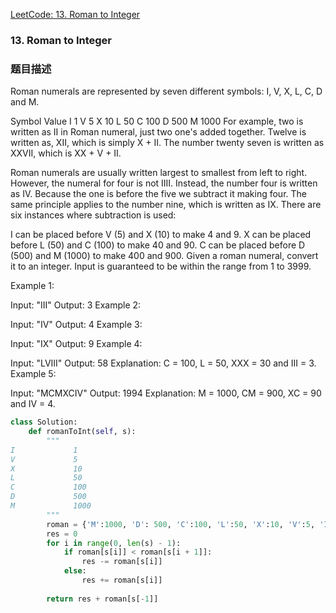 [LeetCode: 13. Roman to Integer](https://leetcode.com/problems/roman-to-integer/description/)

### 13. Roman to Integer

### 题目描述

Roman numerals are represented by seven different symbols: I, V, X, L, C, D and M.

Symbol       Value
I             1
V             5
X             10
L             50
C             100
D             500
M             1000
For example, two is written as II in Roman numeral, just two one's added together. Twelve is written as, XII, which is simply X + II. The number twenty seven is written as XXVII, which is XX + V + II.

Roman numerals are usually written largest to smallest from left to right. However, the numeral for four is not IIII. Instead, the number four is written as IV. Because the one is before the five we subtract it making four. The same principle applies to the number nine, which is written as IX. There are six instances where subtraction is used:

I can be placed before V (5) and X (10) to make 4 and 9. 
X can be placed before L (50) and C (100) to make 40 and 90. 
C can be placed before D (500) and M (1000) to make 400 and 900.
Given a roman numeral, convert it to an integer. Input is guaranteed to be within the range from 1 to 3999.

Example 1:

Input: "III"
Output: 3
Example 2:

Input: "IV"
Output: 4
Example 3:

Input: "IX"
Output: 9
Example 4:

Input: "LVIII"
Output: 58
Explanation: C = 100, L = 50, XXX = 30 and III = 3.
Example 5:

Input: "MCMXCIV"
Output: 1994
Explanation: M = 1000, CM = 900, XC = 90 and IV = 4.

```python
class Solution:
    def romanToInt(self, s):
        """
I             1
V             5
X             10
L             50
C             100
D             500
M             1000
        """
        roman = {'M':1000, 'D': 500, 'C':100, 'L':50, 'X':10, 'V':5, 'I':1}
        res = 0
        for i in range(0, len(s) - 1):
            if roman[s[i]] < roman[s[i + 1]]:
                res -= roman[s[i]]
            else:
                res += roman[s[i]]
                
        return res + roman[s[-1]]
        
```
